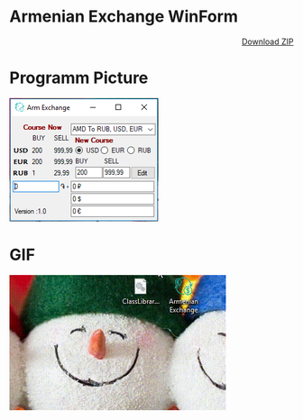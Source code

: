  <h1>Armenian Exchange WinForm </h1>

<p align="Right">
<a href="https://github.com/SurenKhachatryan/Armenian-Exchange-WinForm/raw/master/Armenian_Exchange.exe.zip">Download ZIP</a>
</p>

# Programm Picture
![](https://github.com/SurenKhachatryan/Armenian-Exchange-WinForm/blob/master/Armenian%20Exchange.PNG)

# GIF
![](https://github.com/SurenKhachatryan/Armenian-Exchange-WinForm/blob/master/Armenian%20Exchange.gif)
